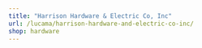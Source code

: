 ```yaml
---
title: "Harrison Hardware & Electric Co, Inc"
url: /lucama/harrison-hardware-and-electric-co-inc/
shop: hardware
---
```

